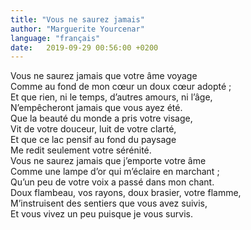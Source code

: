 ```yaml
---
title: "Vous ne saurez jamais"
author: "Marguerite Yourcenar"
language: "français"
date:   2019-09-29 00:56:00 +0200
---
```

Vous ne saurez jamais que votre âme voyage  
Comme au fond de mon cœur un doux cœur adopté ;  
Et que rien, ni le temps, d’autres amours, ni l’âge,  
N’empêcheront jamais que vous ayez été.  
Que la beauté du monde a pris votre visage,  
Vit de votre douceur, luit de votre clarté,  
Et que ce lac pensif au fond du paysage  
Me redit seulement votre sérénité.  
Vous ne saurez jamais que j’emporte votre âme  
Comme une lampe d’or qui m’éclaire en marchant ;  
Qu’un peu de votre voix a passé dans mon chant.  
Doux flambeau, vos rayons, doux brasier, votre flamme,  
M’instruisent des sentiers que vous avez suivis,  
Et vous vivez un peu puisque je vous survis.  